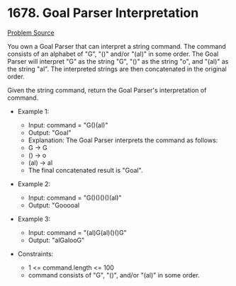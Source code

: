 # 1678. Goal Parser Interpretation

[Problem Source](https://leetcode.com/problems/goal-parser-interpretation/description/)

You own a Goal Parser that can interpret a string command. The command consists of an alphabet of "G", "()" and/or "(al)" in some order. The Goal Parser will interpret "G" as the string "G", "()" as the string "o", and "(al)" as the string "al". The interpreted strings are then concatenated in the original order.

Given the string command, return the Goal Parser's interpretation of command.

* Example 1:

    - Input: command = "G()(al)"
    - Output: "Goal"
    - Explanation: The Goal Parser interprets the command as follows:
	- G -> G
	- () -> o
	- (al) -> al
	- The final concatenated result is "Goal".

* Example 2:

    - Input: command = "G()()()()(al)"
    - Output: "Gooooal

* Example 3:

    - Input: command = "(al)G(al)()()G"
    - Output: "alGalooG"

* Constraints:

    - 1 <= command.length <= 100
    - command consists of "G", "()", and/or "(al)" in some order.

